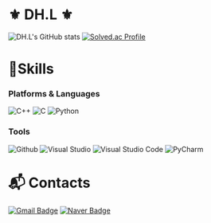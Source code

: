 # ⚜️ DH.L ⚜️
![DH.L's GitHub stats](https://github-readme-stats.vercel.app/api?username=meozigoon&show_icons=true&theme=radical)
[![Solved.ac Profile](http://mazassumnida.wtf/api/v2/generate_badge?boj=meozigoon)](https://solved.ac/meozigoon/)

# 💪Skills
### Platforms & Languages
![C++](https://img.shields.io/badge/C++-007396.svg?&style=for-the-badge&logo=Cpp&logoColor=white)
![C](https://img.shields.io/badge/C-007396.svg?&style=for-the-badge&logo=C&logoColor=white)
![Python](https://img.shields.io/badge/Python-3776AB.svg?&style=for-the-badge&logo=Python&logoColor=white)

### Tools
![Github](https://img.shields.io/badge/Github-171515.svg?&style=for-the-badge&logo=Gitub&logoColor=white)
![Visual Studio](https://img.shields.io/badge/Visual%20Studio-3B2E58.svg?&style=for-the-badge&logo=Visual%20Studio&logoColor=white)
![Visual Studio Code](https://img.shields.io/badge/Visual%20Studio%20Code-007ACC.svg?&style=for-the-badge&logo=Visual%20Studio%20Code&logoColor=white)
![PyCharm](https://img.shields.io/badge/PyCharm-4DBB5F33.svg?&style=for-the-badge&logo=PyCharm&logoColor=white)

# :mailbox_with_mail: Contacts
[![Gmail Badge](https://img.shields.io/badge/Gmail-d14836?style=flat-square&logo=Gmail&logoColor=white&link=mailto:meozigoon@gmail.com)](mailto:meozigoon@gmail.com)
[![Naver Badge](https://img.shields.io/badge/Naver-03C75A?style=flat-square&logo=Naver&logoColor=white&link=mailto:meozigoon@naver.com)](mailto:meozigoon@naver.com)
